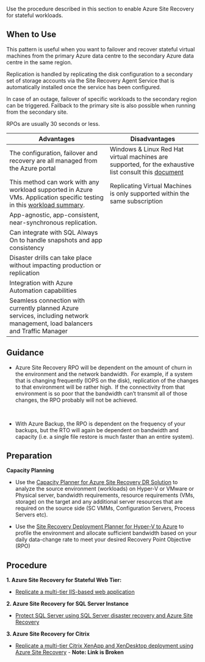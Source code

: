 
Use the procedure described in this section to enable Azure Site Recovery for stateful workloads. 


 

## When to Use 


This pattern is useful when you want to failover and recover stateful virtual machines from the primary Azure data centre to the secondary Azure data centre in the same region. 


Replication is handled by replicating the disk configuration to a secondary set of storage accounts via the Site Recovery Agent Service that is automatically installed once the service has been configured. 


In case of an outage, failover of specific workloads  to the secondary region can be triggered. Failback to the primary site is also possible when running from the secondary site.  


RPOs are usually 30 seconds or less. 

| __Advantages__ | __Disadvantages__ |
|------------------------------|----------------------------|
| The configuration, failover and recovery are all managed from the Azure portal| Windows & Linux Red Hat virtual machines are supported, for the exhaustive list consult this [document](https://docs.microsoft.com/en-us/azure/site-recovery/azure-to-azure-support-matrix)  | 
| This method can work with any workload supported in Azure VMs. Application specific testing in this [workload summary](https://docs.microsoft.com/en-us/azure/site-recovery/site-recovery-workload#workload-summary). | Replicating Virtual Machines is only supported within the same subscription  | 
| App-agnostic, app-consistent, near-synchronous replication.    |   | 
| Can integrate with SQL Always On to handle snapshots and app consistency    |   | 
| Disaster drills can take place without impacting production or replication   |  | 
| Integration with  Azure Automation capabilities    |   | 
| Seamless connection with currently planned Azure services, including network management, load balancers and Traffic Manager    |  | 
 

 


## Guidance  


 

- Azure Site Recovery  RPO will be dependent on the amount of churn in the environment and the network bandwidth.  For example, if a system that is changing frequently (IOPS on the disk), replication of the changes to that environment will be rather high.  If the connectivity from that environment is so poor that the bandwidth can’t transmit all of those changes, the RPO probably will not be achieved.  



  

- With Azure Backup, the RPO is dependent on the frequency of your backups, but the RTO will again be dependent on bandwidth and capacity (i.e. a single file restore is much faster than an entire system). 



 


 


## Preparation 


 

**Capacity Planning**

  - Use the [Capacity Planner for Azure Site Recovery DR Solution](https://gallery.technet.microsoft.com/Azure-Recovery-Capacity-d01dc40e)  to analyze the source environment (workloads) on Hyper-V or VMware or Physical server, bandwidth requirements, resource requirements (VMs, storage) on the target and any additional server resources that are required on the source side (SC VMMs, Configuration Servers, Process Servers etc). 

  - Use the [Site Recovery Deployment Planner for Hyper-V to Azure](https://docs.microsoft.com/en-us/azure/site-recovery/hyper-v-deployment-planner-overview) to profile the environment and allocate sufficient bandwidth based on your daily data-change rate to meet your desired Recovery Point Objective (RPO) 

 


## Procedure 

**1. Azure Site Recovery for Stateful Web Tier:**  

  - [Replicate a multi-tier IIS-based web application](https://docs.microsoft.com/en-us/azure/site-recovery/site-recovery-iis) 



**2. Azure Site Recovery for SQL Server Instance** 

  - [Protect SQL Server using SQL Server disaster recovery and Azure Site Recovery](https://docs.microsoft.com/en-us/azure/site-recovery/site-recovery-sql) 


**3. Azure Site Recovery for Citrix** 

  - [Replicate a multi-tier Citrix XenApp and XenDesktop deployment using Azure Site Recovery](https://docs.microsoft.com/en-us/azure/site-recovery/site-recovery-citrix-xenapp-and-xendesktop%3e)  -  **Note:  Link is Broken** 




 


 
